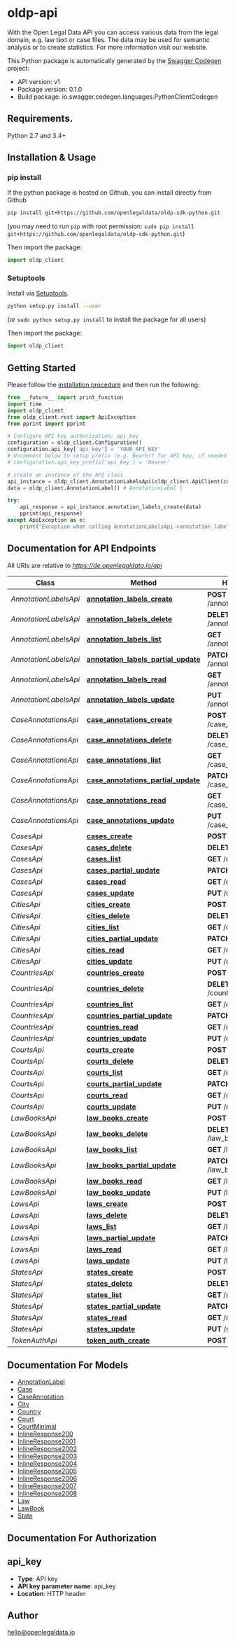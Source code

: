 # oldp-api
With the Open Legal Data API you can access various data from the legal domain, e.g. law text or case files. The data may be used for semantic analysis or to create statistics. For more information visit our website.

This Python package is automatically generated by the [Swagger Codegen](https://github.com/swagger-api/swagger-codegen) project:

- API version: v1
- Package version: 0.1.0
- Build package: io.swagger.codegen.languages.PythonClientCodegen

## Requirements.

Python 2.7 and 3.4+

## Installation & Usage
### pip install

If the python package is hosted on Github, you can install directly from Github

```sh
pip install git+https://github.com/openlegaldata/oldp-sdk-python.git
```
(you may need to run `pip` with root permission: `sudo pip install git+https://github.com/openlegaldata/oldp-sdk-python.git`)

Then import the package:
```python
import oldp_client 
```

### Setuptools

Install via [Setuptools](http://pypi.python.org/pypi/setuptools).

```sh
python setup.py install --user
```
(or `sudo python setup.py install` to install the package for all users)

Then import the package:
```python
import oldp_client
```

## Getting Started

Please follow the [installation procedure](#installation--usage) and then run the following:

```python
from __future__ import print_function
import time
import oldp_client
from oldp_client.rest import ApiException
from pprint import pprint

# Configure API key authorization: api_key
configuration = oldp_client.Configuration()
configuration.api_key['api_key'] = 'YOUR_API_KEY'
# Uncomment below to setup prefix (e.g. Bearer) for API key, if needed
# configuration.api_key_prefix['api_key'] = 'Bearer'

# create an instance of the API class
api_instance = oldp_client.AnnotationLabelsApi(oldp_client.ApiClient(configuration))
data = oldp_client.AnnotationLabel() # AnnotationLabel | 

try:
    api_response = api_instance.annotation_labels_create(data)
    pprint(api_response)
except ApiException as e:
    print("Exception when calling AnnotationLabelsApi->annotation_labels_create: %s\n" % e)

```

## Documentation for API Endpoints

All URIs are relative to *https://de.openlegaldata.io/api*

Class | Method | HTTP request | Description
------------ | ------------- | ------------- | -------------
*AnnotationLabelsApi* | [**annotation_labels_create**](docs/AnnotationLabelsApi.md#annotation_labels_create) | **POST** /annotation_labels/ | 
*AnnotationLabelsApi* | [**annotation_labels_delete**](docs/AnnotationLabelsApi.md#annotation_labels_delete) | **DELETE** /annotation_labels/{id}/ | 
*AnnotationLabelsApi* | [**annotation_labels_list**](docs/AnnotationLabelsApi.md#annotation_labels_list) | **GET** /annotation_labels/ | 
*AnnotationLabelsApi* | [**annotation_labels_partial_update**](docs/AnnotationLabelsApi.md#annotation_labels_partial_update) | **PATCH** /annotation_labels/{id}/ | 
*AnnotationLabelsApi* | [**annotation_labels_read**](docs/AnnotationLabelsApi.md#annotation_labels_read) | **GET** /annotation_labels/{id}/ | 
*AnnotationLabelsApi* | [**annotation_labels_update**](docs/AnnotationLabelsApi.md#annotation_labels_update) | **PUT** /annotation_labels/{id}/ | 
*CaseAnnotationsApi* | [**case_annotations_create**](docs/CaseAnnotationsApi.md#case_annotations_create) | **POST** /case_annotations/ | 
*CaseAnnotationsApi* | [**case_annotations_delete**](docs/CaseAnnotationsApi.md#case_annotations_delete) | **DELETE** /case_annotations/{id}/ | 
*CaseAnnotationsApi* | [**case_annotations_list**](docs/CaseAnnotationsApi.md#case_annotations_list) | **GET** /case_annotations/ | 
*CaseAnnotationsApi* | [**case_annotations_partial_update**](docs/CaseAnnotationsApi.md#case_annotations_partial_update) | **PATCH** /case_annotations/{id}/ | 
*CaseAnnotationsApi* | [**case_annotations_read**](docs/CaseAnnotationsApi.md#case_annotations_read) | **GET** /case_annotations/{id}/ | 
*CaseAnnotationsApi* | [**case_annotations_update**](docs/CaseAnnotationsApi.md#case_annotations_update) | **PUT** /case_annotations/{id}/ | 
*CasesApi* | [**cases_create**](docs/CasesApi.md#cases_create) | **POST** /cases/ | 
*CasesApi* | [**cases_delete**](docs/CasesApi.md#cases_delete) | **DELETE** /cases/{id}/ | 
*CasesApi* | [**cases_list**](docs/CasesApi.md#cases_list) | **GET** /cases/ | 
*CasesApi* | [**cases_partial_update**](docs/CasesApi.md#cases_partial_update) | **PATCH** /cases/{id}/ | 
*CasesApi* | [**cases_read**](docs/CasesApi.md#cases_read) | **GET** /cases/{id}/ | 
*CasesApi* | [**cases_update**](docs/CasesApi.md#cases_update) | **PUT** /cases/{id}/ | 
*CitiesApi* | [**cities_create**](docs/CitiesApi.md#cities_create) | **POST** /cities/ | 
*CitiesApi* | [**cities_delete**](docs/CitiesApi.md#cities_delete) | **DELETE** /cities/{id}/ | 
*CitiesApi* | [**cities_list**](docs/CitiesApi.md#cities_list) | **GET** /cities/ | 
*CitiesApi* | [**cities_partial_update**](docs/CitiesApi.md#cities_partial_update) | **PATCH** /cities/{id}/ | 
*CitiesApi* | [**cities_read**](docs/CitiesApi.md#cities_read) | **GET** /cities/{id}/ | 
*CitiesApi* | [**cities_update**](docs/CitiesApi.md#cities_update) | **PUT** /cities/{id}/ | 
*CountriesApi* | [**countries_create**](docs/CountriesApi.md#countries_create) | **POST** /countries/ | 
*CountriesApi* | [**countries_delete**](docs/CountriesApi.md#countries_delete) | **DELETE** /countries/{id}/ | 
*CountriesApi* | [**countries_list**](docs/CountriesApi.md#countries_list) | **GET** /countries/ | 
*CountriesApi* | [**countries_partial_update**](docs/CountriesApi.md#countries_partial_update) | **PATCH** /countries/{id}/ | 
*CountriesApi* | [**countries_read**](docs/CountriesApi.md#countries_read) | **GET** /countries/{id}/ | 
*CountriesApi* | [**countries_update**](docs/CountriesApi.md#countries_update) | **PUT** /countries/{id}/ | 
*CourtsApi* | [**courts_create**](docs/CourtsApi.md#courts_create) | **POST** /courts/ | 
*CourtsApi* | [**courts_delete**](docs/CourtsApi.md#courts_delete) | **DELETE** /courts/{id}/ | 
*CourtsApi* | [**courts_list**](docs/CourtsApi.md#courts_list) | **GET** /courts/ | 
*CourtsApi* | [**courts_partial_update**](docs/CourtsApi.md#courts_partial_update) | **PATCH** /courts/{id}/ | 
*CourtsApi* | [**courts_read**](docs/CourtsApi.md#courts_read) | **GET** /courts/{id}/ | 
*CourtsApi* | [**courts_update**](docs/CourtsApi.md#courts_update) | **PUT** /courts/{id}/ | 
*LawBooksApi* | [**law_books_create**](docs/LawBooksApi.md#law_books_create) | **POST** /law_books/ | 
*LawBooksApi* | [**law_books_delete**](docs/LawBooksApi.md#law_books_delete) | **DELETE** /law_books/{id}/ | 
*LawBooksApi* | [**law_books_list**](docs/LawBooksApi.md#law_books_list) | **GET** /law_books/ | 
*LawBooksApi* | [**law_books_partial_update**](docs/LawBooksApi.md#law_books_partial_update) | **PATCH** /law_books/{id}/ | 
*LawBooksApi* | [**law_books_read**](docs/LawBooksApi.md#law_books_read) | **GET** /law_books/{id}/ | 
*LawBooksApi* | [**law_books_update**](docs/LawBooksApi.md#law_books_update) | **PUT** /law_books/{id}/ | 
*LawsApi* | [**laws_create**](docs/LawsApi.md#laws_create) | **POST** /laws/ | 
*LawsApi* | [**laws_delete**](docs/LawsApi.md#laws_delete) | **DELETE** /laws/{id}/ | 
*LawsApi* | [**laws_list**](docs/LawsApi.md#laws_list) | **GET** /laws/ | 
*LawsApi* | [**laws_partial_update**](docs/LawsApi.md#laws_partial_update) | **PATCH** /laws/{id}/ | 
*LawsApi* | [**laws_read**](docs/LawsApi.md#laws_read) | **GET** /laws/{id}/ | 
*LawsApi* | [**laws_update**](docs/LawsApi.md#laws_update) | **PUT** /laws/{id}/ | 
*StatesApi* | [**states_create**](docs/StatesApi.md#states_create) | **POST** /states/ | 
*StatesApi* | [**states_delete**](docs/StatesApi.md#states_delete) | **DELETE** /states/{id}/ | 
*StatesApi* | [**states_list**](docs/StatesApi.md#states_list) | **GET** /states/ | 
*StatesApi* | [**states_partial_update**](docs/StatesApi.md#states_partial_update) | **PATCH** /states/{id}/ | 
*StatesApi* | [**states_read**](docs/StatesApi.md#states_read) | **GET** /states/{id}/ | 
*StatesApi* | [**states_update**](docs/StatesApi.md#states_update) | **PUT** /states/{id}/ | 
*TokenAuthApi* | [**token_auth_create**](docs/TokenAuthApi.md#token_auth_create) | **POST** /token-auth/ | 


## Documentation For Models

 - [AnnotationLabel](docs/AnnotationLabel.md)
 - [Case](docs/Case.md)
 - [CaseAnnotation](docs/CaseAnnotation.md)
 - [City](docs/City.md)
 - [Country](docs/Country.md)
 - [Court](docs/Court.md)
 - [CourtMinimal](docs/CourtMinimal.md)
 - [InlineResponse200](docs/InlineResponse200.md)
 - [InlineResponse2001](docs/InlineResponse2001.md)
 - [InlineResponse2002](docs/InlineResponse2002.md)
 - [InlineResponse2003](docs/InlineResponse2003.md)
 - [InlineResponse2004](docs/InlineResponse2004.md)
 - [InlineResponse2005](docs/InlineResponse2005.md)
 - [InlineResponse2006](docs/InlineResponse2006.md)
 - [InlineResponse2007](docs/InlineResponse2007.md)
 - [InlineResponse2008](docs/InlineResponse2008.md)
 - [Law](docs/Law.md)
 - [LawBook](docs/LawBook.md)
 - [State](docs/State.md)


## Documentation For Authorization


## api_key

- **Type**: API key
- **API key parameter name**: api_key
- **Location**: HTTP header


## Author

hello@openlegaldata.io

